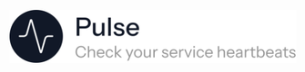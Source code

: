 <p align="center">
    <picture>
        <source media="(prefers-color-scheme: dark)" srcset="https://raw.githubusercontent.com/victor-teles/AspNetCore.Pulse/main/assets/logo-dark.svg">
        <source media="(prefers-color-scheme: light)" srcset="https://raw.githubusercontent.com/victor-teles/AspNetCore.Pulse/main/assets/logo-light.svg">
        <img alt="Check your service heartbeats" src="https://raw.githubusercontent.com/victor-teles/AspNetCore.Pulse/main/assets/logo-light.svg" width="700">
    </picture>
</p>

<div align="center">
